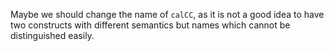 <!-- Copyright (c) 2016-2019 K Team. All Rights Reserved. -->

Maybe we should change the name of `calCC`, as it is not a good idea to have
two constructs with different semantics but names which cannot be distinguished
easily.
